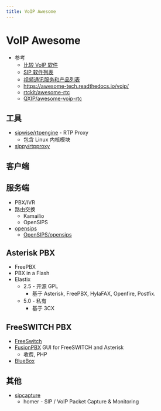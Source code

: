 ```yaml
---
title: VoIP Awesome
---
```


# VoIP Awesome

- 参考
  - [比较 VoIP 软件](https://en.wikipedia.org/wiki/Comparison_of_VoIP_software)
  - [SIP 软件列表](https://en.wikipedia.org/wiki/List_of_SIP_software)
  - [视频通讯服务和产品列表](https://en.wikipedia.org/wiki/List_of_video_telecommunication_services_and_product_brands)
  - https://awesome-tech.readthedocs.io/voip/
  - [rtckit/awesome-rtc](https://github.com/rtckit/awesome-rtc)
  - [QXIP/awesome-voip-rtc](https://github.com/QXIP/awesome-voip-rtc)

## 工具

- [sipwise/rtpengine](https://github.com/sipwise/rtpengine) - RTP Proxy
  - 包含 Linux 内核模块
- [sippy/rtpproxy](https://github.com/sippy/rtpproxy)

## 客户端

## 服务端

- PBX/IVR
- 路由交换
  - Kamailio
  - OpenSIPS
- [opensips](https://www.opensips.org/)
  - [OpenSIPS/opensips](https://github.com/OpenSIPS/opensips)

## Asterisk PBX

- FreePBX
- PBX in a Flash
- Elastix
  - 2.5 - 开源 GPL
    - 基于 Asterisk, FreePBX, HylaFAX, Openfire, Postfix.
  - 5.0 - 私有
    - 基于 3CX

## FreeSWITCH PBX

- [FreeSwitch](https://en.wikipedia.org/wiki/FreeSWITCH)
- [FusionPBX](https://www.fusionpbx.com/)
  GUI for FreeSWITCH and Asterisk
  - 收费, PHP
- [BlueBox](https://wiki.gentoo.org/wiki/BlueBox)

## 其他

- [sipcapture](https://github.com/sipcapture)
  - homer - SIP / VoIP Packet Capture & Monitoring
